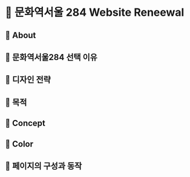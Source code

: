 # 🏫 문화역서울 284 Website Reneewal





## 🚂 About


## 🚂 문화역서울284 선택 이유


## 🚂 디자인 전략

## 🚂 목적

## 🚂 Concept

## 🚂 Color

## 🚂 페이지의 구성과 동작


